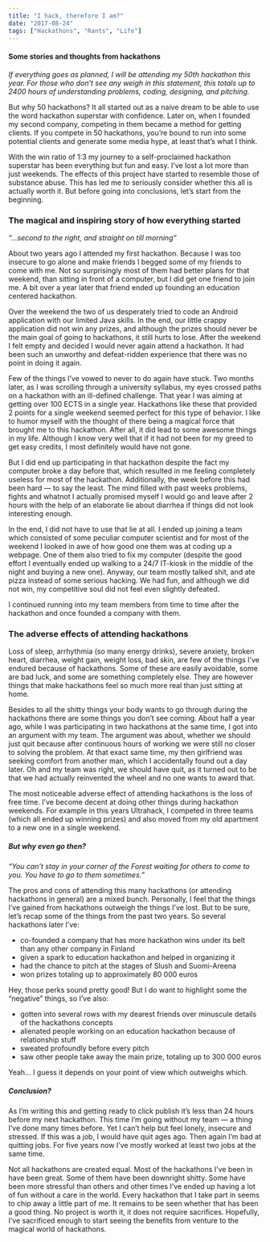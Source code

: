 ```yaml
---
title: "I hack, therefore I am?"
date: "2017-08-24"
tags: ["Hackathons", "Rants", "Life"]
---
```


#### Some stories and thoughts from hackathons

_If everything goes as planned, I will be attending my 50th hackathon this year. For those who don’t see any weigh in this statement, this totals up to 2400 hours of understanding problems, coding, designing, and pitching._

But why 50 hackathons? It all started out as a naive dream to be able to use the word hackathon superstar with confidence. Later on, when I founded my second company, competing in them became a method for getting clients. If you compete in 50 hackathons, you’re bound to run into some potential clients and generate some media hype, at least that’s what I think.

With the win ratio of 1:3 my journey to a self-proclaimed hackathon superstar has been everything but fun and easy. I’ve lost a lot more than just weekends. The effects of this project have started to resemble those of substance abuse. This has led me to seriously consider whether this all is actually worth it. But before going into conclusions, let’s start from the beginning.

### The magical and inspiring story of how everything started

_“…second to the right, and straight on till morning”_

About two years ago I attended my first hackathon. Because I was too insecure to go alone and make friends I begged some of my friends to come with me. Not so surprisingly most of them had better plans for that weekend, than sitting in front of a computer, but I did get one friend to join me. A bit over a year later that friend ended up founding an education centered hackathon.

Over the weekend the two of us desperately tried to code an Android application with our limited Java skills. In the end, our little crappy application did not win any prizes, and although the prizes should never be the main goal of going to hackathons, it still hurts to lose. After the weekend I felt empty and decided I would never again attend a hackathon. It had been such an unworthy and defeat-ridden experience that there was no point in doing it again.

Few of the things I’ve vowed to never to do again have stuck. Two months later, as I was scrolling through a university syllabus, my eyes crossed paths on a hackathon with an ill-defined challenge. That year I was aiming at getting over 100 ECTS in a single year. Hackathons like these that provided 2 points for a single weekend seemed perfect for this type of behavior. I like to humor myself with the thought of there being a magical force that brought me to this hackathon. After all, it did lead to some awesome things in my life. Although I know very well that if it had not been for my greed to get easy credits, I most definitely would have not gone.

But I did end up participating in that hackathon despite the fact my computer broke a day before that, which resulted in me feeling completely useless for most of the hackathon. Additionally, the week before this had been hard — to say the least. The mind filled with past weeks problems, fights and whatnot I actually promised myself I would go and leave after 2 hours with the help of an elaborate lie about diarrhea if things did not look interesting enough.

In the end, I did not have to use that lie at all. I ended up joining a team which consisted of some peculiar computer scientist and for most of the weekend I looked in awe of how good one them was at coding up a webpage. One of them also tried to fix my computer (despite the good effort I eventually ended up walking to a 24/7 IT-kiosk in the middle of the night and buying a new one). Anyway, our team mostly talked shit, and ate pizza instead of some serious hacking. We had fun, and although we did not win, my competitive soul did not feel even slightly defeated.

I continued running into my team members from time to time after the hackathon and once founded a company with them.

### The adverse effects of attending hackathons

Loss of sleep, arrhythmia (so many energy drinks), severe anxiety, broken heart, diarrhea, weight gain, weight loss, bad skin, are few of the things I’ve endured because of hackathons. Some of these are easily avoidable, some are bad luck, and some are something completely else. They are however things that make hackathons feel so much more real than just sitting at home.

Besides to all the shitty things your body wants to go through during the hackathons there are some things you don’t see coming. About half a year ago, while I was participating in two hackathons at the same time, I got into an argument with my team. The argument was about, whether we should just quit because after continuous hours of working we were still no closer to solving the problem. At that exact same time, my then girlfriend was seeking comfort from another man, which I accidentally found out a day later. Oh and my team was right, we should have quit, as it turned out to be that we had actually reinvented the wheel and no one wants to award that.

The most noticeable adverse effect of attending hackathons is the loss of free time. I’ve become decent at doing other things during hackathon weekends. For example in this years Ultrahack, I competed in three teams (which all ended up winning prizes) and also moved from my old apartment to a new one in a single weekend.

##### But why even go then?

_“You can’t stay in your corner of the Forest waiting for others to come to you. You have to go to them sometimes.”_

The pros and cons of attending this many hackathons (or attending hackathons in general) are a mixed bunch. Personally, I feel that the things I’ve gained from hackathons outweigh the things I’ve lost. But to be sure, let’s recap some of the things from the past two years. So several hackathons later I’ve:

- co-founded a company that has more hackathon wins under its belt than any other company in Finland
- given a spark to education hackathon and helped in organizing it
- had the chance to pitch at the stages of Slush and Suomi-Areena
- won prizes totaling up to approximately 80 000 euros

Hey, those perks sound pretty good! But I do want to highlight some the “negative” things, so I’ve also:

- gotten into several rows with my dearest friends over minuscule details of the hackathons concepts
- alienated people working on an education hackathon because of relationship stuff
- sweated profoundly before every pitch
- saw other people take away the main prize, totaling up to 300 000 euros

Yeah… I guess it depends on your point of view which outweighs which.

##### Conclusion?

As I’m writing this and getting ready to click publish it’s less than 24 hours before my next hackathon. This time I’m going without my team — a thing I’ve done many times before. Yet I can’t help but feel lonely, insecure and stressed. If this was a job, I would have quit ages ago. Then again I’m bad at quitting jobs. For five years now I’ve mostly worked at least two jobs at the same time.

Not all hackathons are created equal. Most of the hackathons I’ve been in have been great. Some of them have been downright shitty. Some have been more stressful than others and other times I’ve ended up having a lot of fun without a care in the world. Every hackathon that I take part in seems to chip away a little part of me. It remains to be seen whether that has been a good thing. No project is worth it, it does not require sacrifices. Hopefully, I’ve sacrificed enough to start seeing the benefits from venture to the magical world of hackathons.
